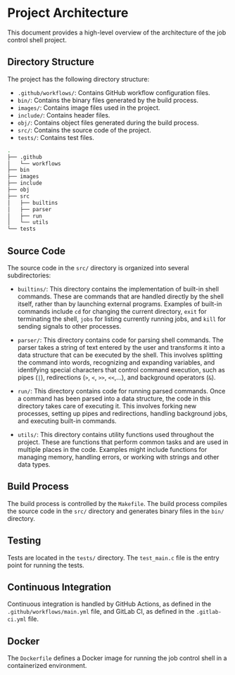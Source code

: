 # Project Architecture

This document provides a high-level overview of the architecture of the job control shell project.

## Directory Structure

The project has the following directory structure:

- `.github/workflows/`: Contains GitHub workflow configuration files.
- `bin/`: Contains the binary files generated by the build process.
- `images/`: Contains image files used in the project.
- `include/`: Contains header files.
- `obj/`: Contains object files generated during the build process.
- `src/`: Contains the source code of the project.
- `tests/`: Contains test files.

```bash
.
├── .github
│   └── workflows
├── bin
├── images
├── include
├── obj
├── src
│   ├── builtins
│   ├── parser
│   ├── run
│   └── utils
└── tests
```
## Source Code

The source code in the `src/` directory is organized into several subdirectories:

- `builtins/`: This directory contains the implementation of built-in shell commands. These are commands that are handled directly by the shell itself, rather than by launching external programs. Examples of built-in commands include `cd` for changing the current directory, `exit` for terminating the shell, `jobs` for listing currently running jobs, and `kill` for sending signals to other processes.

- `parser/`: This directory contains code for parsing shell commands. The parser takes a string of text entered by the user and transforms it into a data structure that can be executed by the shell. This involves splitting the command into words, recognizing and expanding variables, and identifying special characters that control command execution, such as pipes (`|`), redirections (`>`, `<`, `>>`, `<<`,...), and background operators (`&`).

- `run/`: This directory contains code for running parsed commands. Once a command has been parsed into a data structure, the code in this directory takes care of executing it. This involves forking new processes, setting up pipes and redirections, handling background jobs, and executing built-in commands.

- `utils/`: This directory contains utility functions used throughout the project. These are functions that perform common tasks and are used in multiple places in the code. Examples might include functions for managing memory, handling errors, or working with strings and other data types.

## Build Process

The build process is controlled by the `Makefile`. The build process compiles the source code in the `src/` directory and generates binary files in the `bin/` directory.

## Testing

Tests are located in the `tests/` directory. The `test_main.c` file is the entry point for running the tests.

## Continuous Integration

Continuous integration is handled by GitHub Actions, as defined in the `.github/workflows/main.yml` file, and GitLab CI, as defined in the `.gitlab-ci.yml` file.

## Docker

The `Dockerfile` defines a Docker image for running the job control shell in a containerized environment.